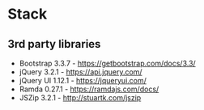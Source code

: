 # Stack

## 3rd party libraries

- Bootstrap 3.3.7 - https://getbootstrap.com/docs/3.3/
- jQuery 3.2.1 - https://api.jquery.com/
- jQuery UI 1.12.1 - https://jqueryui.com/
- Ramda 0.27.1 - https://ramdajs.com/docs/
- JSZip 3.2.1 - http://stuartk.com/jszip
